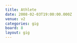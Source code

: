 ```yaml
---
title: Athlete
date: 2008-02-03T19:00:00.000Z
venue: v2
categories: gig
board: 8
layout: gig
---
```

